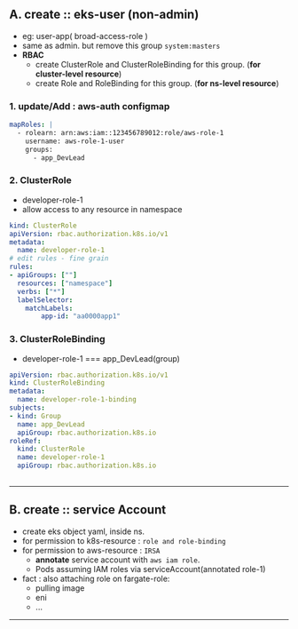 ## A. create :: eks-user (non-admin)
- eg: user-app( broad-access-role )
- same as admin. but remove this group `system:masters`
- **RBAC** 
  - create ClusterRole and ClusterRoleBinding for this group. (**for cluster-level resource**)
  - create Role and RoleBinding for this group. (**for ns-level resource**)
  
### 1. update/Add : aws-auth configmap
```yaml
mapRoles: |
  - rolearn: arn:aws:iam::123456789012:role/aws-role-1
    username: aws-role-1-user    
    groups:
      - app_DevLead         
```
### 2. ClusterRole 
- developer-role-1
- allow access to  any resource in namespace
```yaml
kind: ClusterRole
apiVersion: rbac.authorization.k8s.io/v1
metadata:
  name: developer-role-1
# edit rules - fine grain 
rules:
- apiGroups: [""]
  resources: ["namespace"]
  verbs: ["*"]
  labelSelector:
    matchLabels:
        app-id: "aa0000app1" 
```

### 3. ClusterRoleBinding 
- developer-role-1 === app_DevLead(group)
```yaml
apiVersion: rbac.authorization.k8s.io/v1
kind: ClusterRoleBinding
metadata:
  name: developer-role-1-binding
subjects:
- kind: Group
  name: app_DevLead
  apiGroup: rbac.authorization.k8s.io
roleRef:
  kind: ClusterRole
  name: developer-role-1
  apiGroup: rbac.authorization.k8s.io
  
```

---
## B. create :: service Account
- create eks object yaml, inside ns.
- for permission to k8s-resource : `role and role-binding`
- for permission to aws-resource : `IRSA`
  - **annotate** service account with `aws iam role`.
  - Pods assuming IAM roles via serviceAccount(annotated role-1)
- fact : also attaching role on fargate-role:
  - pulling image
  - eni
  - ...
---

